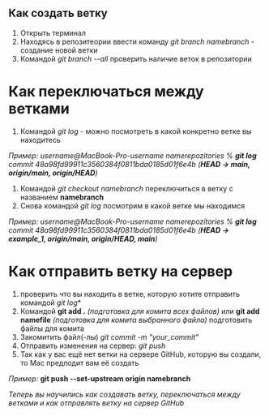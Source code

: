 ## Как создать ветку 

1) Открыть терминал
2) Находясь в репозитеории ввести команду *git branch namebranch* - создание новой ветки
3) Командой *git branch --all*  проверить наличие веток в репозитории

# Как переключаться между ветками 

1) Командой *git log* - можно посмотреть в какой конкретно ветке вы находитесь 
   
*Пример:* 
*username@MacBook-Pro-username namerepozitories % **git log***
*commit 48a98fd99911c3560384f0811bda0185d01f6e4b (**HEAD -> main, origin/main, origin/HEAD**)*

1) Командой *git checkout namebranch* переключиться в ветку с названием **namebranch**
2) Снова командой  *git log* посмотрим в какой ветке мы находимся
   
*Пример:* 
*username@MacBook-Pro-username namerepozitories % **git log***
*commit 48a98fd99911c3560384f0811bda0185d01f6e4b (**HEAD -> example_1, origin/main, origin/HEAD, main**)*

# Как отправить ветку на сервер

1) проверить что вы находить в ветке, которую хотите отправить командой *git log**
2) Командой **git add .** *(подготовка для комита всех файлов)* или 
            **git add namefile** *(подготовка для комита выбранного файла)* подготовить файлы для комита
3) Закомитить файл(-лы) *git commit -m "your_commit"* 
4) Отправить изменения на сервер: *git push*
5) Так как у вас ещё нет ветки на сервере GitHub, которую вы создали, то Mac предлодит вам её создать
      
*Пример:* **git push --set-upstream origin namebranch**

*Теперь вы научились как создавать ветку, переключаться между ветками и как отправлять ветку на сервер GitHub*